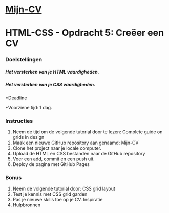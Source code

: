 
# [Mijn-CV](https://meursmireille.github.io/CV-2/)

# HTML-CSS - Opdracht 5: Creëer een CV
### Doelstellingen
##### Het versterken van je HTML vaardigheden.
##### Het versterken van je CSS vaardigheden.
*Deadline

*Voorziene tijd: 1 dag.

### Instructies
1. Neem de tijd om de volgende tutorial door te lezen: Complete guide on grids in design
1. Maak een nieuwe GitHub repository aan genaamd: Mijn-CV
1. Clone het project naar je locale computer.
1. Upload de HTML en CSS bestanden naar de GitHub repository
1. Voer een add, commit en een push uit.
1. Deploy de pagina met GitHub Pages
### Bonus
1. Neem de volgende tutorial door: CSS grid layout
1. Test je kennis met CSS grid garden
1. Pas je nieuwe skills toe op je CV. Inspiratie
1. Hulpbronnen



